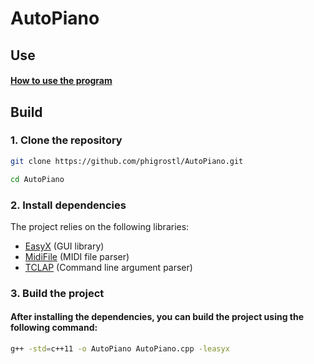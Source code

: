 # AutoPiano
## Use

#### [How to use the program](https://github.com/phigrostl/AutoPiano/docs/HowToUse.md)

## Build
### 1. **Clone the repository**

```bash
git clone https://github.com/phigrostl/AutoPiano.git
```
```bash
cd AutoPiano
```

### 2. **Install dependencies**

The project relies on the following libraries:
- [EasyX](https://easyx.cn/) (GUI library)
- [MidiFile](https://github.com/craigsapp/midifile) (MIDI file parser)
- [TCLAP](https://github.com/mirror/tclap) (Command line argument parser)

### 3. **Build the project**
#### After installing the dependencies, you can build the project using the following command:
```bash
g++ -std=c++11 -o AutoPiano AutoPiano.cpp -leasyx
```

